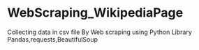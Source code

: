 # WebScraping_WikipediaPage
Collecting data in csv file By Web scraping using  Python Library Pandas,requests,BeautifulSoup
